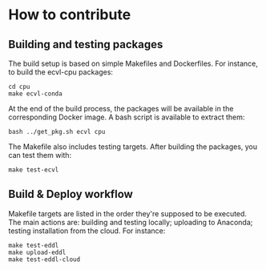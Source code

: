 # How to contribute

## Building and testing packages

The build setup is based on simple Makefiles and Dockerfiles. For instance, to
build the ecvl-cpu packages:

```
cd cpu
make ecvl-conda
```

At the end of the build process, the packages will be available in the
corresponding Docker image. A bash script is available to extract them:

```
bash ../get_pkg.sh ecvl cpu
```

The Makefile also includes testing targets. After building the packages, you
can test them with:

```
make test-ecvl
```

## Build & Deploy workflow

Makefile targets are listed in the order they're supposed to be executed. The
main actions are: building and testing locally; uploading to Anaconda; testing
installation from the cloud. For instance:

```
make test-eddl
make upload-eddl
make test-eddl-cloud
```
